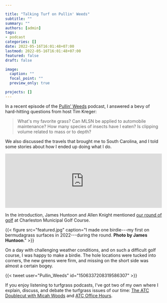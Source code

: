 ```yaml
---

title: "Talking Turf on Pullin' Weeds"
subtitle: ""
summary: ""
authors: [admin]
tags: 
- podcast
categories: []
date: 2022-05-16T16:01:48+07:00
lastmod: 2022-05-16T16:01:48+07:00
featured: false
draft: false

image:
  caption: ""
  focal_point: ""
  preview_only: true

projects: []
---
```


In a recent episode of the [Pullin' Weeds](https://podcasts.apple.com/us/podcast/micah-woods/id1448223294?i=1000561410364) podcast, I answered a bevy of hard-hitting questions from host Tim Kreger: 

> What's my favorite grass? Can MLSN be applied to automobile maintenance? How many species of insects have I eaten? Is clipping volume related to mass or to depth?

We also discussed the travels that brought me to South Carolina, and I told some stories about how I ended up doing what I do.

<iframe allow="autoplay *; encrypted-media *; fullscreen *; clipboard-write" frameborder="0" height="175" style="width:100%;max-width:660px;overflow:hidden;background:transparent;" sandbox="allow-forms allow-popups allow-same-origin allow-scripts allow-storage-access-by-user-activation allow-top-navigation-by-user-activation" src="https://embed.podcasts.apple.com/us/podcast/micah-woods/id1448223294?i=1000561410364"></iframe>
<br>

In the introduction, James Huntoon and Allen Knight mentioned [our round of golf](https://twitter.com/Pullin_Weeds/status/1506337208319586307) at Charleston Municipal Golf Course. 

{{< figure src="featured.jpg" caption="I made one birdie---my first on bermudagrass surfaces in 2022---during the round. **Photo by James Huntoon**." >}}

On a day with challenging weather conditions, and on such a difficult golf course, I was happy to make a birdie. The hole locations were tucked into corners, the new greens were firm, and missing on the short side was almost a certain bogey.

{{< tweet user="Pullin_Weeds" id="1506337208319586307" >}}

If you enjoy listening to turfgrass podcasts, I've got two of my own where I explain, discuss, and debate the turfgrass issues of our time: [The ATC Doublecut with Micah Woods](https://atc-doublecut.transistor.fm/) and [ATC Office Hours](https://atc-office-hours.transistor.fm/). 
